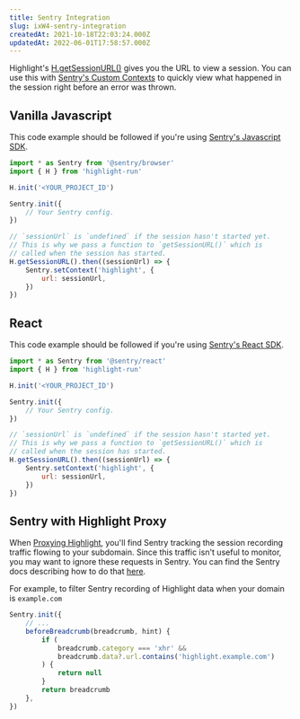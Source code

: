 ```yaml
---
title: Sentry Integration
slug: ixW4-sentry-integration
createdAt: 2021-10-18T22:03:24.000Z
updatedAt: 2022-06-01T17:58:57.000Z
---
```


Highlight's [H.getSessionURL()](/sdk/client#Hget-session-url) gives you the URL to view a session. You can use this with [Sentry's Custom Contexts](https://docs.sentry.io/platforms/javascript/enriching-events/context/) to quickly view what happened in the session right before an error was thrown.

## Vanilla Javascript

This code example should be followed if you're using [Sentry's Javascript SDK](https://docs.sentry.io/platforms/javascript/).

```javascript
import * as Sentry from '@sentry/browser'
import { H } from 'highlight-run'

H.init('<YOUR_PROJECT_ID')

Sentry.init({
	// Your Sentry config.
})

// `sessionUrl` is `undefined` if the session hasn't started yet.
// This is why we pass a function to `getSessionURL()` which is
// called when the session has started.
H.getSessionURL().then((sessionUrl) => {
	Sentry.setContext('highlight', {
		url: sessionUrl,
	})
})
```

## React

This code example should be followed if you're using [Sentry's React SDK](https://docs.sentry.io/platforms/javascript/guides/react/enriching-events/context/).

```javascript
import * as Sentry from '@sentry/react'
import { H } from 'highlight-run'

H.init('<YOUR_PROJECT_ID')

Sentry.init({
	// Your Sentry config.
})

// `sessionUrl` is `undefined` if the session hasn't started yet.
// This is why we pass a function to `getSessionURL()` which is
// called when the session has started.
H.getSessionURL().then((sessionUrl) => {
	Sentry.setContext('highlight', {
		url: sessionUrl,
	})
})
```

## Sentry with Highlight Proxy

When [Proxying Highlight](/tips/proxying-highlight), you'll find Sentry tracking the session recording traffic flowing to your subdomain. Since this traffic isn't useful to monitor, you may want to ignore these requests in Sentry. You can find the Sentry docs describing how to do that [here](https://docs.sentry.io/platforms/javascript/enriching-events/breadcrumbs/#customize-breadcrumbs).

For example, to filter Sentry recording of Highlight data when your domain is `example.com`

```javascript
Sentry.init({
	// ...
	beforeBreadcrumb(breadcrumb, hint) {
		if (
			breadcrumb.category === 'xhr' &&
			breadcrumb.data?.url.contains('highlight.example.com')
		) {
			return null
		}
		return breadcrumb
	},
})
```
